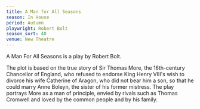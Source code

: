 ```yaml
---
title: A Man for All Seasons
season: In House
period: Autumn
playwright: Robert Bolt
season_sort: 40
venue: New Theatre
---
```


A Man For All Seasons is a play by Robert Bolt.

The plot is based on the true story of Sir Thomas More, the 16th-century Chancellor of England, who refused to endorse King Henry VIII's wish to divorce his wife Catherine of Aragon, who did not bear him a son, so that he could marry Anne Boleyn, the sister of his former mistress. The play portrays More as a man of principle, envied by rivals such as Thomas Cromwell and loved by the common people and by his family.
